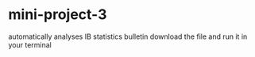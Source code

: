 # mini-project-3
automatically analyses IB statistics bulletin
download the file and run it in your terminal 
